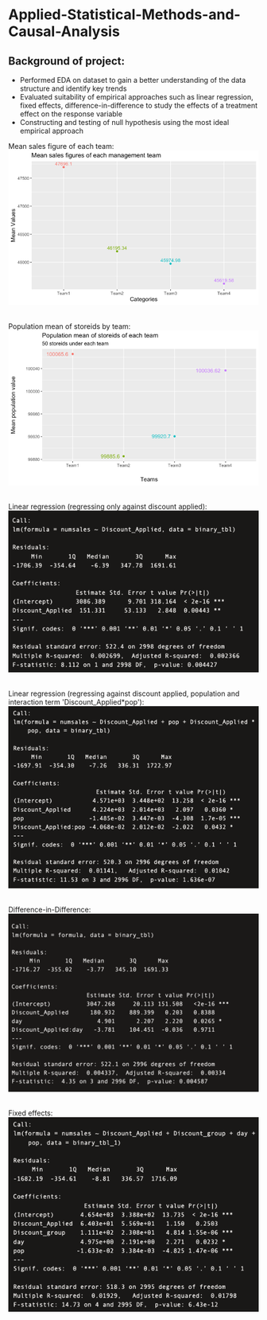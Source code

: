 # Applied-Statistical-Methods-and-Causal-Analysis

## Background of project:
- Performed EDA on dataset to gain a better understanding of the data structure and identify key trends
- Evaluated suitability of empirical approaches such as linear regression, fixed effects, difference-in-difference to study the effects of a treatment effect on the response variable
- Constructing and testing of null hypothesis using the most ideal empirical approach


Mean sales figure of each team:
![Image 1](https://github.com/bayyangjie/Applied-Statistical-Methods-and-Causal-Analysis/blob/main/Images/Picture%202.png?raw=true) <br> <br>

Population mean of storeids by team:
![Image 2](https://github.com/bayyangjie/Applied-Statistical-Methods-and-Causal-Analysis/blob/main/Images/Picture%201.png?raw=true) <br> <br>

Linear regression (regressing only against discount applied):
![Image 3](https://github.com/bayyangjie/Applied-Statistical-Methods-and-Causal-Analysis/blob/main/Images/linear%20regressoin2.png?raw=true) <br> <br>

Linear regression (regressing against discount applied, population and interaction term 'Discount_Applied*pop'):
![Image 4](https://github.com/bayyangjie/Applied-Statistical-Methods-and-Causal-Analysis/blob/main/Images/linear%20regression1.png?raw=true) <br> <br>

Difference-in-Difference:
![Image 5](https://github.com/bayyangjie/Applied-Statistical-Methods-and-Causal-Analysis/blob/main/Images/difference-in-difference.png?raw=true) <br> <br>

Fixed effects:
![Image 6](https://github.com/bayyangjie/Applied-Statistical-Methods-and-Causal-Analysis/blob/main/Images/Fixed%20effects1.png?raw=true) <br> <br>
